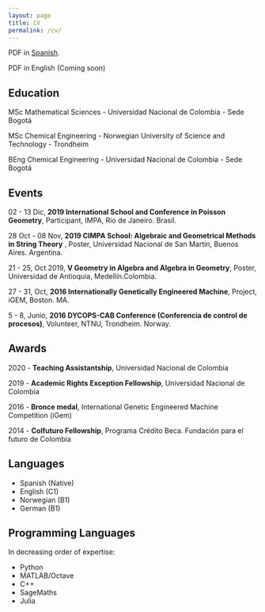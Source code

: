 ```yaml
---
layout: page
title: CV 
permalink: /cv/
---
```

PDF in [Spanish](https://drive.google.com/open?id=1AOvXXzBRGvGJEjhsJCvJ5hZqfZhCQjid).

PDF in English (Coming soon)
## Education
MSc Mathematical Sciences - Universidad Nacional de Colombia - Sede Bogotá

MSc Chemical Engineering - Norwegian University of Science and Technology - Trondheim

BEng Chemical Engineering - Universidad Nacional de Colombia - Sede Bogotá

## Events 
02 - 13 Dic, **2019 International School and Conference in Poisson Geometry**, Participant, IMPA, Río de Janeiro. Brasil.

28 Oct - 08 Nov, **2019 CIMPA School: Algebraic and Geometrical Methods in String Theory** , Poster, Universidad Nacional de San Martín, Buenos Aires. Argentina.

21 - 25, Oct 2019, **V Geometry in Algebra and Algebra in Geometry**, Poster, Universidad de Antioquia, Medellín.Colombia.

27 - 31, Oct, **2016 Internationally Genetically Engineered Machine**, Project, iGEM, Boston. MA.

5 - 8, Junio, **2016 DYCOPS-CAB Conference (Conferencia de control de procesos)**, Volunteer, NTNU, Trondheim. Norway.

## Awards 
2020 - **Teaching Assistantship**, Universidad Nacional de Colombia

2019 - **Academic Rights Exception Fellowship**, Universidad Nacional de Colombia

2016 - **Bronce medal**, International Genetic Engineered Machine Competition (iGem)

2014 - **Colfuturo Fellowship**, Programa Crédito Beca. Fundación para el futuro de Colombia

## Languages
- Spanish (Native)
- English (C1)
- Norwegian (B1)
- German (B1)

## Programming Languages
In decreasing order of expertise:
- Python
- MATLAB/Octave
- C++
- SageMaths
- Julia
